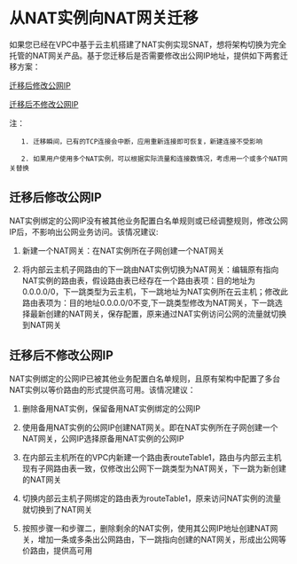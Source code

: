# 从NAT实例向NAT网关迁移
如果您已经在VPC中基于云主机搭建了NAT实例实现SNAT，想将架构切换为完全托管的NAT网关产品。基于您迁移后是否需要修改出公网IP地址，提供如下两套迁移方案：

[迁移后修改公网IP](Migration-From-Instance-To-Nat-Gateway#user-content-1)

[迁移后不修改公网IP](Migration-From-Instance-To-Nat-Gateway#user-content-2)

注：

       1. 迁移瞬间，已有的TCP连接会中断，应用重新连接即可恢复，新建连接不受影响

       2. 如果用户使用多个NAT实例，可以根据实际流量和连接数情况，考虑用一个或多个NAT网关替换

## 迁移后修改公网IP
<div id="user-content-1"></div>

NAT实例绑定的公网IP没有被其他业务配置白名单规则或已经调整规则，修改公网IP后，不影响出公网业务访问。该情况建议:

1. 新建一个NAT网关：在NAT实例所在子网创建一个NAT网关

2. 将内部云主机子网路由的下一跳由NAT实例切换为NAT网关：编辑原有指向NAT实例的路由表，假设路由表已经存在一个路由表项：目的地址为0.0.0.0/0，下一跳类型为云主机，下一跳地址为NAT实例所在云主机；修改此路由表项为：目的地址0.0.0.0/0不变,下一跳类型修改为NAT网关，下一跳选择最新创建的NAT网关，保存配置，原来通过NAT实例访问公网的流量就切换到NAT网关

## 迁移后不修改公网IP
<div id="user-content-2"></div>

NAT实例绑定的公网IP已被其他业务配置白名单规则，且原有架构中配置了多台NAT实例以等价路由的形式提供高可用。该情况建议：

1. 删除备用NAT实例，保留备用NAT实例绑定的公网IP

2. 使用备用NAT实例的公网IP创建NAT网关。即在NAT实例所在子网创建一个NAT网关，公网IP选择原备用NAT实例的公网IP

3. 在内部云主机所在的VPC内新建一个路由表routeTable1，路由与内部云主机现有子网路由表一致，仅修改出公网下一跳类型为NAT网关，下一跳为新创建的NAT网关

4. 切换内部云主机子网绑定的路由表为routeTable1，原来访问NAT实例的流量就切换到了NAT网关

5. 按照步骤一和步骤二，删除剩余的NAT实例，使用其公网IP地址创建NAT网关，增加一条或多条出公网路由，下一跳指向创建的NAT网关，形成出公网等价路由，提供高可用
